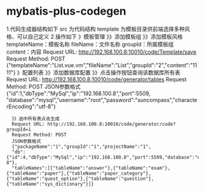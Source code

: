 # mybatis-plus-codegen

1.代码生成器结构如下
  src 为代码结构
  template 为模板目录供前端选择多种风格、可以自己定义
2.操作如下
   》模板管理
      》》添加模板组
      》》添加模板风格
      templateName：模板名称
      fileName：文件名称
      groupId：所属模板组
      content：内容
      Request URL: http://192.168.100.8:10010/code/Template/save
      Request Method: POST
      {"templateName":"List.vue.vm","fileName":"List","groupId":"2","content":"1111"}
   》配置列表
      》》添加数据库配置
      》》点击操作按钮查询该数据库所有表
      Request URL: http://192.168.100.8:10010/code/generator/tables
      Request Method: POST
      JSON参数格式
      {"id":1,"dbType":"MySql","ip":"192.168.100.8","port":5509,
      "database":"mysql","username":"root","password":"suncompass","characterEncoding":"utf-8"}
      
      》》选中所有表点击生成
      Request URL: http://192.168.100.8:10010/code/generator/code?groupId=1
      Request Method: POST
      JSON参数格式
      {"packageName":"1","groupId":"1","projectName":"1",
      "db":{"id":4,"dbType":"MySql","ip":"192.168.100.8","port":5509,"database":"exam","username":"root","password":"suncompass","characterEncoding":"utf-8"},
      "tableNames":[{"tableName":"answer"},{"tableName":"exam"},{"tableName":"paper"},{"tableName":"paper_category"},{"tableName":"quest_option"},{"tableName":"question"},{"tableName":"sys_dictionary"}]}
      
      
  
  
